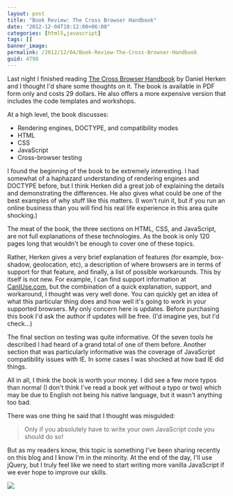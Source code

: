 ```yaml
---
layout: post
title: "Book Review: The Cross Browser Handbook"
date: "2012-12-04T10:12:00+06:00"
categories: [html5,javascript]
tags: []
banner_image: 
permalink: /2012/12/04/Book-Review-The-Cross-Browser-Handbook
guid: 4798
---
```


Last night I finished reading <a href="http://crossbrowserbook.com/">The Cross Browser Handbook</a> by Daniel Herken and I thought I'd share some thoughts on it. The book is available in PDF form only and costs 29 dollars. He also offers a more expensive version that includes the code templates and workshops.
<!--more-->
At a high level, the book discusses:

<ul>
<li>Rendering engines, DOCTYPE, and compatibility modes</li>
<li>HTML</li>
<li>CSS</li>
<li>JavaScript</li>
<li>Cross-browser testing</li>
</ul>

I found the beginning of the book to be extremely interesting. I had somewhat of a haphazard understanding of rendering engines and DOCTYPE before, but I think Herken did a great job of explaining the details and demonstrating the differences. He also gives what could be one of the best examples of why stuff like this matters. (I won't ruin it, but if you run an online business than you will find his real life experience in this area quite shocking.) 

The meat of the book, the three sections on HTML, CSS, and JavaScript, are not full explanations of these technologies. As the book is only 120 pages long that wouldn't be enough to cover one of these topics. 

Rather, Herken gives a very brief explanation of features (for example, box-shadow,  geolocation, etc), a description of where browsers are in terms of support for that feature, and finally, a list of possible workarounds. This by itself is not new. For example, I can find support information at <a href="http://www.caniuse.com">CanIUse.com</a>, but the combination of a quick explanation, support, and workaround, I thought was very well done. You can quickly get an idea of what this particular thing does and how well it's going to work in your supported browsers. My only concern here is updates. Before purchasing this book I'd ask the author if updates will be free. (I'd imagine yes, but I'd check...) 

The final section on testing was quite informative. Of the seven tools he described I had heard of a grand total of one of them before. Another section that was particularly informative was the coverage of JavaScript compatibility issues with IE. In some cases I was shocked at how bad IE did things.

All in all, I think the book is worth your money. I did see a few more typos than normal (I don't think I've read a book yet without a typo or two) which may be due to English not being his native language, but it wasn't anything too bad. 

There was one thing he said that I thought was misguided:

<blockquote>
Only if you absolutely have to write your own JavaScript code you should do so!
</blockquote>

But as my readers know, this topic is something I've been sharing recently on this blog and I know I'm in the minority. At the end of the day, I'll use jQuery, but I truly feel like we need to start writing more vanilla JavaScript if we ever hope to improve our skills. 

<img src="https://static.raymondcamden.com/images/medium-book.png" />